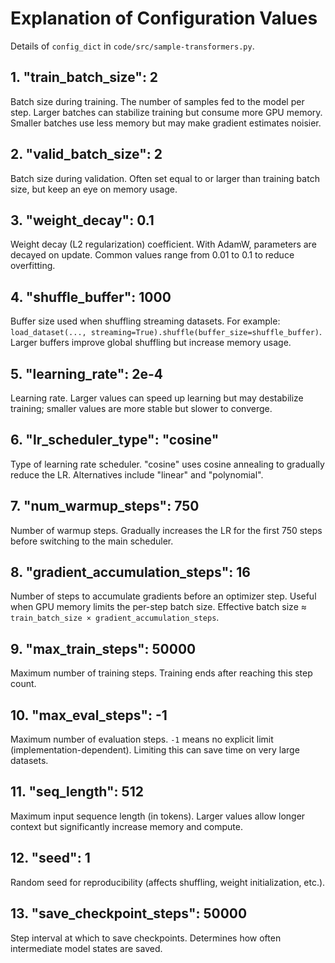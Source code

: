 # Explanation of Configuration Values

Details of `config_dict` in `code/src/sample-transformers.py`.

## 1. "train_batch_size": 2

Batch size during training. The number of samples fed to the model per step.
Larger batches can stabilize training but consume more GPU memory. Smaller batches use less memory but may make gradient estimates noisier.

## 2. "valid_batch_size": 2

Batch size during validation. Often set equal to or larger than training batch size, but keep an eye on memory usage.

## 3. "weight_decay": 0.1

Weight decay (L2 regularization) coefficient. With AdamW, parameters are decayed on update. Common values range from 0.01 to 0.1 to reduce overfitting.

## 4. "shuffle_buffer": 1000

Buffer size used when shuffling streaming datasets.
For example: `load_dataset(..., streaming=True).shuffle(buffer_size=shuffle_buffer)`.
Larger buffers improve global shuffling but increase memory usage.

## 5. "learning_rate": 2e-4

Learning rate. Larger values can speed up learning but may destabilize training; smaller values are more stable but slower to converge.

## 6. "lr_scheduler_type": "cosine"

Type of learning rate scheduler. "cosine" uses cosine annealing to gradually reduce the LR. Alternatives include "linear" and "polynomial".

## 7. "num_warmup_steps": 750

Number of warmup steps. Gradually increases the LR for the first 750 steps before switching to the main scheduler.

## 8. "gradient_accumulation_steps": 16

Number of steps to accumulate gradients before an optimizer step. Useful when GPU memory limits the per-step batch size. Effective batch size ≈ `train_batch_size × gradient_accumulation_steps`.

## 9. "max_train_steps": 50000

Maximum number of training steps. Training ends after reaching this step count.

## 10. "max_eval_steps": -1

Maximum number of evaluation steps. `-1` means no explicit limit (implementation-dependent). Limiting this can save time on very large datasets.

## 11. "seq_length": 512

Maximum input sequence length (in tokens). Larger values allow longer context but significantly increase memory and compute.

## 12. "seed": 1

Random seed for reproducibility (affects shuffling, weight initialization, etc.).

## 13. "save_checkpoint_steps": 50000

Step interval at which to save checkpoints. Determines how often intermediate model states are saved.

